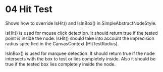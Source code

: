 # 04 Hit Test

Shows how to override IsHit() and IsInBox() in SimpleAbstractNodeStyle<TVisual>.


IsHit() is used for mouse click detection. It should return true if the tested point is inside
the node. IsHit() should take into account the imprecision radius specified in the CanvasContext
(HitTestRadius).



IsInBox() is used for marquee detection. It should return true if the node intersects with the box
to test or lies completely inside. Also it should be true if the tested box lies completely inside the node.
